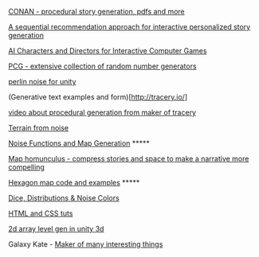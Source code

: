 [CONAN - procedural story generation, pdfs and more](https://www.semanticscholar.org/paper/Let-CONAN-tell-you-a-story%3A-Procedural-quest-Breault-Ouellet/38f000c70781b8c1f9eea2d34f8e7827939e4624
)

[A sequential recommendation approach for interactive personalized story generation](https://www.semanticscholar.org/paper/A-sequential-recommendation-approach-for-story-Yu-Riedl/9f958badd9f8c49a9806fd18461329938bd53fda
)

[AI Characters and Directors for Interactive Computer Games](https://www.semanticscholar.org/paper/AI-Characters-and-Directors-for-Interactive-Games-Magerko-Laird/8f2fa65cb08d76e9fd127bfea81e9665bc5e0829
)

[PCG - extensive collection of random number generators](http://www.pcg-random.org/)

[perlin noise for unity](https://github.com/keijiro/PerlinNoise)

(Generative text examples and form)[http://tracery.io/] 

[video about procedural generation from maker of tracery](https://www.youtube.com/watch?v=WumyfLEa6bU)

[Terrain from noise](https://www.redblobgames.com/maps/terrain-from-noise/) 

[Noise Functions and Map Generation](https://www.redblobgames.com/articles/noise/introduction.html) *****

[Map homunculus - compress stories and space to make a narrative more compelling](https://simblob.blogspot.com/2014/05/map-homunculus.html
)

[Hexagon map code and examples](https://www.redblobgames.com/grids/hexagons/) *****

[Dice, Distributions & Noise Colors](https://blog.demofox.org/2019/07/30/dice-distributions-noise-colors/)

[HTML and CSS tuts](https://internetingishard.com/html-and-css/links-and-images/)

[2d array level gen in unity 3d](https://gamedevacademy.org/complete-guide-to-procedural-level-generation-in-unity-part-1/)

Galaxy Kate - [Maker of many interesting things](http://www.galaxykate.com/)
 
